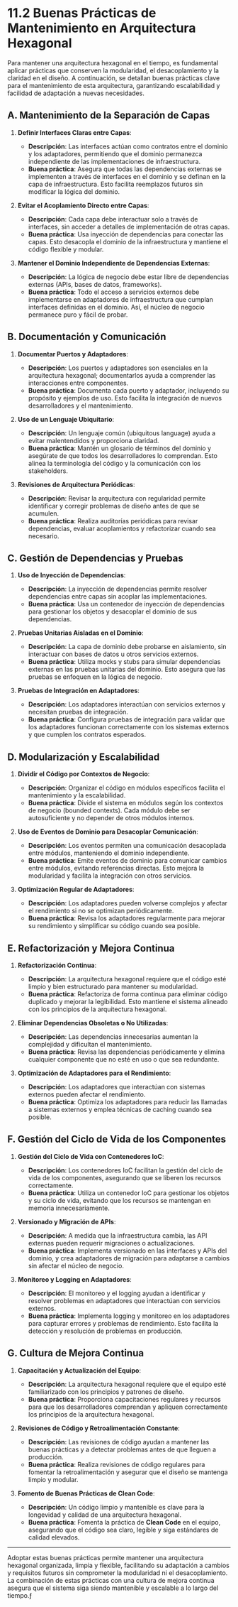 # 11.2 Buenas Prácticas de Mantenimiento en Arquitectura Hexagonal

Para mantener una arquitectura hexagonal en el tiempo, es fundamental aplicar prácticas que conserven la modularidad, el desacoplamiento y la claridad en el diseño. A continuación, se detallan buenas prácticas clave para el mantenimiento de esta arquitectura, garantizando escalabilidad y facilidad de adaptación a nuevas necesidades.

## A. Mantenimiento de la Separación de Capas

1. **Definir Interfaces Claras entre Capas**:
   - **Descripción**: Las interfaces actúan como contratos entre el dominio y los adaptadores, permitiendo que el dominio permanezca independiente de las implementaciones de infraestructura.
   - **Buena práctica**: Asegura que todas las dependencias externas se implementen a través de interfaces en el dominio y se definan en la capa de infraestructura. Esto facilita reemplazos futuros sin modificar la lógica del dominio.

2. **Evitar el Acoplamiento Directo entre Capas**:
   - **Descripción**: Cada capa debe interactuar solo a través de interfaces, sin acceder a detalles de implementación de otras capas.
   - **Buena práctica**: Usa inyección de dependencias para conectar las capas. Esto desacopla el dominio de la infraestructura y mantiene el código flexible y modular.

3. **Mantener el Dominio Independiente de Dependencias Externas**:
   - **Descripción**: La lógica de negocio debe estar libre de dependencias externas (APIs, bases de datos, frameworks).
   - **Buena práctica**: Todo el acceso a servicios externos debe implementarse en adaptadores de infraestructura que cumplan interfaces definidas en el dominio. Así, el núcleo de negocio permanece puro y fácil de probar.

## B. Documentación y Comunicación

1. **Documentar Puertos y Adaptadores**:
   - **Descripción**: Los puertos y adaptadores son esenciales en la arquitectura hexagonal; documentarlos ayuda a comprender las interacciones entre componentes.
   - **Buena práctica**: Documenta cada puerto y adaptador, incluyendo su propósito y ejemplos de uso. Esto facilita la integración de nuevos desarrolladores y el mantenimiento.

2. **Uso de un Lenguaje Ubiquitario**:
   - **Descripción**: Un lenguaje común (ubiquitous language) ayuda a evitar malentendidos y proporciona claridad.
   - **Buena práctica**: Mantén un glosario de términos del dominio y asegúrate de que todos los desarrolladores lo comprendan. Esto alinea la terminología del código y la comunicación con los stakeholders.

3. **Revisiones de Arquitectura Periódicas**:
   - **Descripción**: Revisar la arquitectura con regularidad permite identificar y corregir problemas de diseño antes de que se acumulen.
   - **Buena práctica**: Realiza auditorías periódicas para revisar dependencias, evaluar acoplamientos y refactorizar cuando sea necesario.

## C. Gestión de Dependencias y Pruebas

1. **Uso de Inyección de Dependencias**:
   - **Descripción**: La inyección de dependencias permite resolver dependencias entre capas sin acoplar las implementaciones.
   - **Buena práctica**: Usa un contenedor de inyección de dependencias para gestionar los objetos y desacoplar el dominio de sus dependencias.

2. **Pruebas Unitarias Aisladas en el Dominio**:
   - **Descripción**: La capa de dominio debe probarse en aislamiento, sin interactuar con bases de datos u otros servicios externos.
   - **Buena práctica**: Utiliza mocks y stubs para simular dependencias externas en las pruebas unitarias del dominio. Esto asegura que las pruebas se enfoquen en la lógica de negocio.

3. **Pruebas de Integración en Adaptadores**:
   - **Descripción**: Los adaptadores interactúan con servicios externos y necesitan pruebas de integración.
   - **Buena práctica**: Configura pruebas de integración para validar que los adaptadores funcionan correctamente con los sistemas externos y que cumplen los contratos esperados.

## D. Modularización y Escalabilidad

1. **Dividir el Código por Contextos de Negocio**:
   - **Descripción**: Organizar el código en módulos específicos facilita el mantenimiento y la escalabilidad.
   - **Buena práctica**: Divide el sistema en módulos según los contextos de negocio (bounded contexts). Cada módulo debe ser autosuficiente y no depender de otros módulos internos.

2. **Uso de Eventos de Dominio para Desacoplar Comunicación**:
   - **Descripción**: Los eventos permiten una comunicación desacoplada entre módulos, manteniendo el dominio independiente.
   - **Buena práctica**: Emite eventos de dominio para comunicar cambios entre módulos, evitando referencias directas. Esto mejora la modularidad y facilita la integración con otros servicios.

3. **Optimización Regular de Adaptadores**:
   - **Descripción**: Los adaptadores pueden volverse complejos y afectar el rendimiento si no se optimizan periódicamente.
   - **Buena práctica**: Revisa los adaptadores regularmente para mejorar su rendimiento y simplificar su código cuando sea posible.

## E. Refactorización y Mejora Continua

1. **Refactorización Continua**:
   - **Descripción**: La arquitectura hexagonal requiere que el código esté limpio y bien estructurado para mantener su modularidad.
   - **Buena práctica**: Refactoriza de forma continua para eliminar código duplicado y mejorar la legibilidad. Esto mantiene el sistema alineado con los principios de la arquitectura hexagonal.

2. **Eliminar Dependencias Obsoletas o No Utilizadas**:
   - **Descripción**: Las dependencias innecesarias aumentan la complejidad y dificultan el mantenimiento.
   - **Buena práctica**: Revisa las dependencias periódicamente y elimina cualquier componente que no esté en uso o que sea redundante.

3. **Optimización de Adaptadores para el Rendimiento**:
   - **Descripción**: Los adaptadores que interactúan con sistemas externos pueden afectar el rendimiento.
   - **Buena práctica**: Optimiza los adaptadores para reducir las llamadas a sistemas externos y emplea técnicas de caching cuando sea posible.

## F. Gestión del Ciclo de Vida de los Componentes

1. **Gestión del Ciclo de Vida con Contenedores IoC**:
   - **Descripción**: Los contenedores IoC facilitan la gestión del ciclo de vida de los componentes, asegurando que se liberen los recursos correctamente.
   - **Buena práctica**: Utiliza un contenedor IoC para gestionar los objetos y su ciclo de vida, evitando que los recursos se mantengan en memoria innecesariamente.

2. **Versionado y Migración de APIs**:
   - **Descripción**: A medida que la infraestructura cambia, las API externas pueden requerir migraciones o actualizaciones.
   - **Buena práctica**: Implementa versionado en las interfaces y APIs del dominio, y crea adaptadores de migración para adaptarse a cambios sin afectar el núcleo de negocio.

3. **Monitoreo y Logging en Adaptadores**:
   - **Descripción**: El monitoreo y el logging ayudan a identificar y resolver problemas en adaptadores que interactúan con servicios externos.
   - **Buena práctica**: Implementa logging y monitoreo en los adaptadores para capturar errores y problemas de rendimiento. Esto facilita la detección y resolución de problemas en producción.

## G. Cultura de Mejora Continua

1. **Capacitación y Actualización del Equipo**:
   - **Descripción**: La arquitectura hexagonal requiere que el equipo esté familiarizado con los principios y patrones de diseño.
   - **Buena práctica**: Proporciona capacitaciones regulares y recursos para que los desarrolladores comprendan y apliquen correctamente los principios de la arquitectura hexagonal.

2. **Revisiones de Código y Retroalimentación Constante**:
   - **Descripción**: Las revisiones de código ayudan a mantener las buenas prácticas y a detectar problemas antes de que lleguen a producción.
   - **Buena práctica**: Realiza revisiones de código regulares para fomentar la retroalimentación y asegurar que el diseño se mantenga limpio y modular.

3. **Fomento de Buenas Prácticas de Clean Code**:
   - **Descripción**: Un código limpio y mantenible es clave para la longevidad y calidad de una arquitectura hexagonal.
   - **Buena práctica**: Fomenta la práctica de **Clean Code** en el equipo, asegurando que el código sea claro, legible y siga estándares de calidad elevados.

---

Adoptar estas buenas prácticas permite mantener una arquitectura hexagonal organizada, limpia y flexible, facilitando su adaptación a cambios y requisitos futuros sin comprometer la modularidad ni el desacoplamiento. La combinación de estas prácticas con una cultura de mejora continua asegura que el sistema siga siendo mantenible y escalable a lo largo del tiempo.ƒ